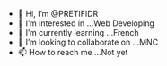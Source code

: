 - 👋 Hi, I’m @PRETIFIDR
- 👀 I’m interested in ...Web Developing
- 🌱 I’m currently learning ...French
- 💞️ I’m looking to collaborate on ...MNC
- 📫 How to reach me ...Not yet

<!---
PRETIFIDR/PRETIFIDR is a ✨ special ✨ repository because its `README.md` (this file) appears on your GitHub profile.
You can click the Preview link to take a look at your changes.
--->
